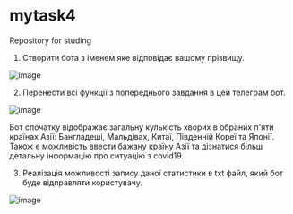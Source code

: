 # mytask4
Repository for studing

1. Створити бота з іменем яке відповідає вашому прізвищу.

![image](https://user-images.githubusercontent.com/85627400/123329288-54607780-d545-11eb-8977-abbf8b8e44bb.png)

2. Перенести всі функції з попереднього завдання в цей телеграм бот.

![image](https://user-images.githubusercontent.com/85627400/123329813-e10b3580-d545-11eb-9b15-27b24f5bc7db.png)

Бот спочатку відображає загальну кулькість хворих в обраних п'яти країнах Азії: Бангладеші, Мальдівах, Китаї, Південній Кореї та Японії. Також є можливість ввести бажану країну Азії та дізнатися більш детальну інформацію про ситуацію з covid19.

3. Реалізація можливості запису даної статистики в txt файл, який бот буде відправляти користувачу. 

![image](https://user-images.githubusercontent.com/85627400/123331117-84107f00-d547-11eb-8a90-b8deaa1b022a.png)

